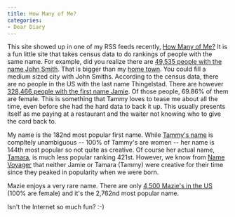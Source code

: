 ```yaml
---
title: How Many of Me?
categories:
- Dear Diary
---
```


This site showed up in one of my RSS feeds recently, [How Many of Me?](http://www.howmanyofme.com/search/) It is a fun little site that takes census data to do rankings of people with the same name. For example, did you realize there are [49,535 people with the name John Smith](http://ww2.howmanyofme.com/search/?given=john&sur=smith). That is bigger than my [home town](http://web.ci.minot.nd.us/). You could fill a medium sized city with John Smiths.
According to the census data, there are no people in the US with the last name Thingelstad. There are however [328,466 people with the first name Jamie](http://ww2.howmanyofme.com/search/?given=jamie&sur=thingelstad). Of those people, 69.86% of them are female. This is something that Tammy loves to tease me about all the time, even before she had the hard data to back it up. This usually presents itself as me paying at a restaurant and the waiter not knowing who to give the card back to.

My name is the 182nd most popular first name. While [Tammy's name](http://ww2.howmanyofme.com/search/?given=tammy&sur=thingelstad) is compltely unambiguous -- 100% of Tammy's are women -- her name is 144th most popular so not quite as creative. Of course her actual name, [Tamara](http://ww2.howmanyofme.com/search/?given=tamara&sur=thingelstad), is much less popular ranking 421st. However, we know from [Name Voyager](http://babynamewizard.com/namevoyager/lnv0105.html) that neither Jamie or Tamara (Tammy) were creative for their time since they peaked in popularity when we were born.

Mazie enjoys a very rare name. There are only [4,500 Mazie's in the US](http://ww2.howmanyofme.com/search/?given=mazie&sur=thingelstad) (100% are female) and it's the 2,762nd most popular name.

Isn't the Internet so much fun? :-)

